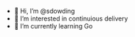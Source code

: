- 👋 Hi, I’m @sdowding
- 👀 I’m interested in continuious delivery
- 🌱 I’m currently learning Go

<!---
sdowding/sdowding is a ✨ special ✨ repository because its `README.md` (this file) appears on your GitHub profile.
You can click the Preview link to take a look at your changes.
--->
